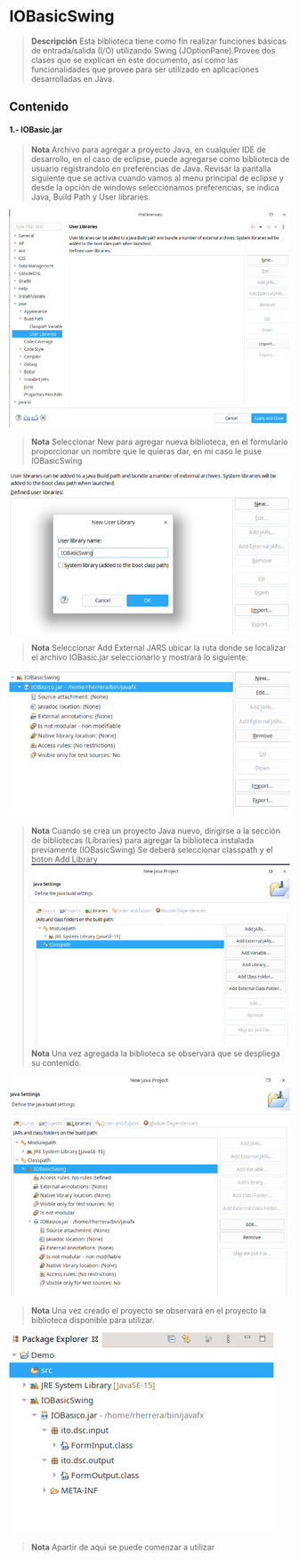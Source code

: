 # IOBasicSwing
> **Descripción** Esta biblioteca tiene como fin realizar funciones básicas de entrada/salida (I/O) utilizando Swing (JOptionPane).Provee dos clases que se explican en este documento, así como las funcionalidades que provee para ser utilizado en aplicaciones desarrolladas en Java.
## Contenido
#### 1.- IOBasic.jar
> **Nota** Archivo para agregar a proyecto Java, en cualquier IDE de desarrollo, en el caso de eclipse, puede agregarse como biblioteca de usuario registrandolo en preferencias de Java. Revisar la pantalla siguiente que se activa cuando vamos al menu principal de eclipse y desde la opción de windows seleccionamos preferencias, se indica Java, Build Path y User libraries.
> 
![](images/biblio1.png)
>**Nota**  Seleccionar New para agregar nueva biblioteca, en el formulario proporcionar un nombre que le quieras dar, en mi caso le puse IOBasicSwing
>
![](images/biblio2.png)
>**Nota** Seleccionar Add External JARS ubicar la ruta donde se localizar el archivo IOBasic.jar seleccionarlo y mostrará lo siguiente:
>
![](images/biblio3.png)
>**Nota** Cuando se crea un proyecto Java nuevo, dirigirse a la sección de bibliotecas (Libraries) para agregar la biblioteca instalada previamente (IOBasicSwing)
> Se deberá seleccionar classpath y el boton Add Library 
![](images/biblio4.png)
>**Nota** Una vez agregada la biblioteca se observará que se despliega su contenido.
>
![](images/biblio5.png)
>**Nota** Una vez creado el proyecto se observará en el proyecto la biblioteca disponible para utilizar.
>
![](images/biblio6.png)
>**Nota** Apartir de aqui se puede comenzar a utilizar
